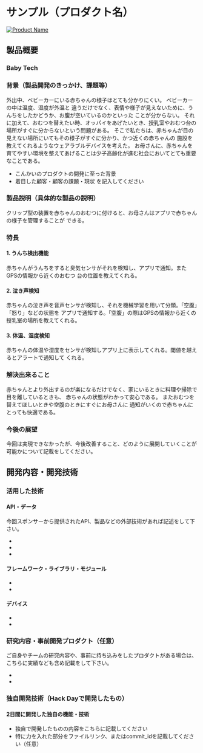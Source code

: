 # サンプル（プロダクト名）

[![Product Name](https://raw.github.com/GabLeRoux/WebMole/master/ressources/WebMole_Youtube_Video.png)](https://www.youtube.com/channel/UC4PtjOfZTbVp9DwtJv82Lzg)

## 製品概要
### Baby Tech

### 背景（製品開発のきっかけ、課題等）
外出中、ベビーカーにいる赤ちゃんの様子はとても分かりにくい。 ベビーカーの中は温度、湿度が外温と 違うだけでなく、表情や様子が見えないために、うんちをしたかどうか、お腹が空いているのかといった ことが分からない。 それに加えて、おむつを替えたい時、オッパイをあげたいとき、授乳室やおむつ台の 場所がすぐに分からないという問題がある。そこで私たちは、赤ちゃんが目の見えない場所にいてもその様子がすぐに分かり、かつ近くの赤ちゃんの 施設を教えてくれるようなウェアラブルデバイスを考えた。お母さんに、赤ちゃんを育てやすい環境を整えてあげることは少子高齢化が進む社会においてとても重要 なことである。

- こんかいのプロダクトの開発に至った背景
- 着目した顧客・顧客の課題・現状
を記入してください

### 製品説明（具体的な製品の説明）
クリップ型の装置を赤ちゃんのおむつに付けると、お母さんはアプリで赤ちゃんの様子を管理することができる。

### 特長

#### 1. うんち検出機能

赤ちゃんがうんちをすると臭気センサがそれを検知し、アプリで通知。またGPSの情報から近くのおむつ 台の位置を教えてくれる。

#### 2. 泣き声検知
赤ちゃんの泣き声を音声センサが検知し、それを機械学習を用いて分類。「空腹」「怒り」などの状態をアプリで通知する。「空腹」の際はGPSの情報から近くの授乳室の場所を教えてくれる。

#### 3. 体温、湿度検知
赤ちゃんの体温や湿度をセンサが検知しアプリ上に表示してくれる。閾値を越えるとアラートで通知して くれる。

### 解決出来ること
赤ちゃんとより外出するのが楽になるだけでなく、家にいるときに料理や掃除で目を離しているときも、 赤ちゃんの状態がわかって安心である。 またおむつを替えてほしいときや空腹のときにすぐにお母さんに 通知がいくので赤ちゃんにとっても快適である。### 今後の展望
今回は実現できなかったが、今後改善すること、どのように展開していくことが可能かについて記載をしてください。


## 開発内容・開発技術
### 活用した技術
#### API・データ
今回スポンサーから提供されたAPI、製品などの外部技術があれば記述をして下さい。

* 
* 
* 

#### フレームワーク・ライブラリ・モジュール
* 
* 

#### デバイス
* 
* 

### 研究内容・事前開発プロダクト（任意）
ご自身やチームの研究内容や、事前に持ち込みをしたプロダクトがある場合は、こちらに実績なども含め記載をして下さい。

* 
* 


### 独自開発技術（Hack Dayで開発したもの）
#### 2日間に開発した独自の機能・技術
* 独自で開発したものの内容をこちらに記載してください
* 特に力を入れた部分をファイルリンク、またはcommit_idを記載してください（任意）